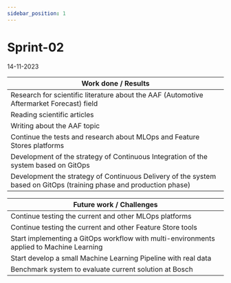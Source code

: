 ```yaml
---
sidebar_position: 1
---
```


# Sprint-02

14-11-2023

| Work done / Results |
| ----------------- |
| Research for scientific literature about the AAF (Automotive Aftermarket Forecast) field  |
| Reading scientific articles     |
| Writing about the AAF topic   |
| Continue the tests and research about MLOps and Feature Stores platforms |
| Development of the strategy of Continuous Integration of the system based on GitOps |
| Development the strategy of Continuous Delivery of the system based on GitOps (training phase and production phase) |


| Future work / Challenges |
| ------------------------- |
| Continue testing the current and other MLOps platforms |
| Continue testing the current and other Feature Store tools | 
| Start implementing a GitOps workflow with multi-environments applied to Machine Learning |
| Start develop a small Machine Learning Pipeline with real data |
| Benchmark system to evaluate current solution at Bosch |
